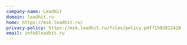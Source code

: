 ```yaml
---
company-name: LeadHit
domain: leadhit.ru
home: https://msk.leadhit.ru/
privacy-policy: https://msk.leadhit.ru/files/policy.pdf?1502812428
email: info@leadhit.ru
---
```





